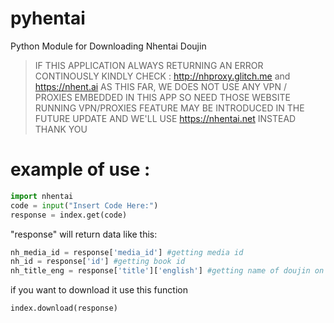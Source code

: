 # pyhentai

Python Module for Downloading Nhentai Doujin


>IF THIS APPLICATION ALWAYS RETURNING AN ERROR CONTINOUSLY KINDLY CHECK :
>http://nhproxy.glitch.me and
>https://nhent.ai
>AS THIS FAR, WE DOES NOT USE ANY VPN / PROXIES EMBEDDED IN THIS APP SO NEED THOSE WEBSITE RUNNING
>VPN/PROXIES FEATURE MAY BE INTRODUCED IN THE FUTURE UPDATE AND WE'LL USE https://nhentai.net INSTEAD 
>THANK YOU

example of use :
=====================
```python
import nhentai
code = input("Insert Code Here:")
response = index.get(code)
```

"response" will return data like this:

```python
nh_media_id = response['media_id'] #getting media id
nh_id = response['id'] #getting book id
nh_title_eng = response['title']['english'] #getting name of doujin on english version
```
if you want to download it use this function

```python
index.download(response)
```
